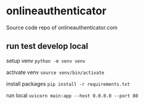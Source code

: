 # onlineauthenticator
Source code repo of onlineauthenticator.com

## run test develop local
setup venv
`python -m venv venv`

activate venv
`source venv/bin/activate`

install packages
`pip install -r requirements.txt`

run local 
`uvicorn main:app --host 0.0.0.0 --port 80`
